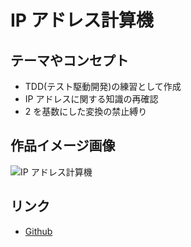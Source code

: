 # IP アドレス計算機

## テーマやコンセプト

- TDD(テスト駆動開発)の練習として作成
- IP アドレスに関する知識の再確認
- 2 を基数にした変換の禁止縛り

## 作品イメージ画像

![IP アドレス計算機](https://misskey.na2na.dev/media/media/ef3115ab-2a03-4cbf-8acf-c8c618c5dcda.png)

## リンク

- [Github](https://github.com/na2na-p/calc-ip-address/tree/develop/TypeScript)
